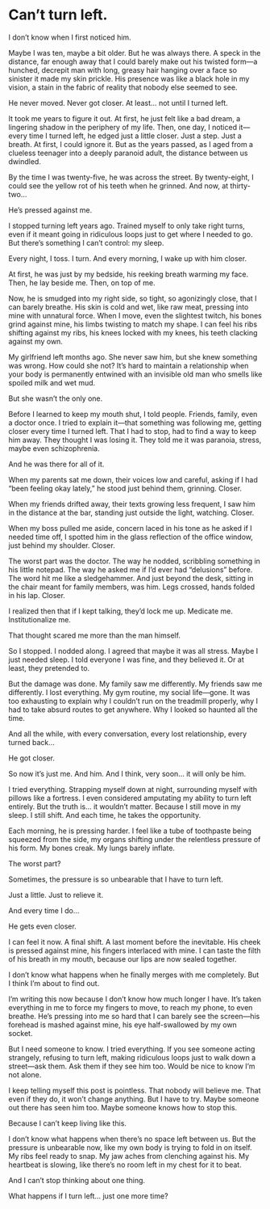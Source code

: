 # Can’t turn left.
I don’t know when I first noticed him. 

Maybe I was ten, maybe a bit older. But he was always there. A speck in the distance, far enough away that I could barely make out his twisted form—a hunched, decrepit man with long, greasy hair hanging over a face so sinister it made my skin prickle. His presence was like a black hole in my vision, a stain in the fabric of reality that nobody else seemed to see.

He never moved. Never got closer. At least…
not until I turned left.

It took me years to figure it out. At first, he just felt like a bad dream, a lingering shadow in the periphery of my life. Then, one day, I noticed it—every time I turned left, he edged just a little closer. Just a step. Just a breath. At first, I could ignore it. But as the years passed, as I aged from a clueless teenager into a deeply paranoid adult, the distance between us dwindled.

By the time I was twenty-five, he was across the street. By twenty-eight, I could see the yellow rot of his teeth when he grinned. And now, at thirty-two…

He’s pressed against me.

I stopped turning left years ago. Trained myself to only take right turns, even if it meant going in ridiculous loops just to get where I needed to go. But there’s something I can’t control: my sleep.

Every night, I toss. I turn. And every morning, I wake up with him closer.

At first, he was just by my bedside, his reeking breath warming my face. Then, he lay beside me. Then, on top of me.

Now, he is smudged into my right side, so tight, so agonizingly close, that I can barely breathe. His skin is cold and wet, like raw meat, pressing into mine with unnatural force. When I move, even the slightest twitch, his bones grind against mine, his limbs twisting to match my shape. I can feel his ribs shifting against my ribs, his knees locked with my knees, his teeth clacking against my own.

My girlfriend left months ago. She never saw him, but she knew something was wrong. How could she not? It’s hard to maintain a relationship when your body is permanently entwined with an invisible old man who smells like spoiled milk and wet mud.

But she wasn’t the only one.

Before I learned to keep my mouth shut, I told people. Friends, family, even a doctor once. I tried to explain it—that something was following me, getting closer every time I turned left. That I had to stop, had to find a way to keep him away. They thought I was losing it. They told me it was paranoia, stress, maybe even schizophrenia.

And he was there for all of it.

When my parents sat me down, their voices low and careful, asking if I had “been feeling okay lately,” he stood just behind them, grinning. Closer.

When my friends drifted away, their texts growing less frequent, I saw him in the distance at the bar, standing just outside the light, watching. Closer.

When my boss pulled me aside, concern laced in his tone as he asked if I needed time off, I spotted him in the glass reflection of the office window, just behind my shoulder. Closer.

The worst part was the doctor. The way he nodded, scribbling something in his little notepad. The way he asked me if I’d ever had “delusions” before. The word hit me like a sledgehammer. And just beyond the desk, sitting in the chair meant for family members, was him. Legs crossed, hands folded in his lap. Closer.

I realized then that if I kept talking, they’d lock me up. Medicate me. Institutionalize me.

That thought scared me more than the man himself.

So I stopped. I nodded along. I agreed that maybe it was all stress. Maybe I just needed sleep. I told everyone I was fine, and they believed it. Or at least, they pretended to.

But the damage was done. My family saw me differently. My friends saw me differently. I lost everything. My gym routine, my social life—gone. It was too exhausting to explain why I couldn’t run on the treadmill properly, why I had to take absurd routes to get anywhere. Why I looked so haunted all the time.

And all the while, with every conversation, every lost relationship, every turned back…

He got closer.

So now it’s just me. And him. And I think, very soon… it will only be him.

I tried everything. Strapping myself down at night, surrounding myself with pillows like a fortress. I even considered amputating my ability to turn left entirely. But the truth is… it wouldn’t matter. Because I still move in my sleep. I still shift. And each time, he takes the opportunity.

Each morning, he is pressing harder. I feel like a tube of toothpaste being squeezed from the side, my organs shifting under the relentless pressure of his form. My bones creak. My lungs barely inflate.

The worst part?

Sometimes, the pressure is so unbearable that I have to turn left.

Just a little. Just to relieve it.

And every time I do…

He gets even closer.

I can feel it now. A final shift. A last moment before the inevitable. His cheek is pressed against mine, his fingers interlaced with mine. I can taste the filth of his breath in my mouth, because our lips are now sealed together.

I don’t know what happens when he finally merges with me completely. But I think I’m about to find out.

I’m writing this now because I don’t know how much longer I have. It’s taken everything in me to force my fingers to move, to reach my phone, to even breathe. He’s pressing into me so hard that I can barely see the screen—his forehead is mashed against mine, his eye half-swallowed by my own socket. 

But I need someone to know. I tried everything. If you see someone acting strangely, refusing to turn left, making ridiculous loops just to walk down a street—ask them. Ask them if they see him too. Would be nice to know I’m not alone.

I keep telling myself this post is pointless. That nobody will believe me. That even if they do, it won’t change anything. But I have to try. Maybe someone out there has seen him too. Maybe someone knows how to stop this.

Because I can’t keep living like this.

I don’t know what happens when there’s no space left between us. But the pressure is unbearable now, like my own body is trying to fold in on itself. My ribs feel ready to snap. My jaw aches from clenching against his. My heartbeat is slowing, like there’s no room left in my chest for it to beat.

And I can’t stop thinking about one thing.

What happens if I turn left… just one more time?